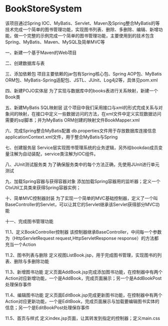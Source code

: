 # BookStoreSystem

该项目通过Spring IOC、MyBatis、Servlet、Maven及Spring整合MyBatis的等技术完成一个简单的图书管理功能，实现图书列表、删除、多删除、编辑、新增功能，做一个完整的示例完成一个简单的图书管理功能，主要使用到的技术包含Spring、MyBatis、Maven、MySQL及简单MVC等


一、新建一个基于Maven的Web项目

二、创建数据库与表

三、添加依赖包
项目主要依赖的jar包有Spring核心包、Spring AOP包、MyBatis ORM包、MyBatis-Spring适配包、JSTL、JUnit、Log4j2等，具体见pom.xml

四、新建POJO实体层
为了实现与数据库中的books表进行关系映射，新建一个Book类

五、新建MyBatis SQL映射层
这个项目中我们采用接口与xml的形式完成关系与对象间的映射，在接口中定义一些数据访问的方法，在xml文件中定义实现数据访问需要的sql脚本；并为MyBatis ORM创建的映射文件BookMapper.xml

六、完成Spring整合MyBatis配置
db.properties文件用于存放数据库连接信息
applicationContext.xml文件，用于整合MyBatis与Spring

七、创建服务层
Service层实现图书管理系统的业务逻辑，另外给bookdao成员变量注解为自动装配，service类注解为IOC组件。

八、JUnit测试服务类
为了确保服务类中的每个方法正确，先使用JUnit进行单元测试

九、加载Spring容器与获得容器对象
添加加载Spring容器用的监听器；定义一个CtxUtil工具类来获得Spring容器实例；

十、简单MVC控制器封装
为了实现一个简单的MVC基础控制器，定义了一个叫BaseController的Servlet，可以让其它的Servlet继承该Servlet获得部分MVC功能

十一、完成图书管理功能

11.1、定义BookController控制器
该控制器继承BaseController，中间每一个参数为（HttpServletRequest request,HttpServletResponse response）的方法都充当一个Action

11.2、图书列表与删除
定义视图ListBook.jsp，用于完成图书管理，实现图书的列表、删除与多删除功能

11.3、新增图书功能
定义页面AddBook.jsp完成添加图书功能，在控制器中有两个Action对应新增功能，一个是AddBook，完成页面展示；另一个是AddBookPost处理保存事件

11.4、编辑图书功能
定义页面EditBook.jsp完成更新图书功能，在控制器中有两个Action对应更新功能，一个是EditBook，完成页面展示与加载要编辑图书实体的信息；另一个是EditBookPost处理保存事件

11.5、首页与样式
定义index.jsp页面，让其转发到指定的控制器；定义main.css
